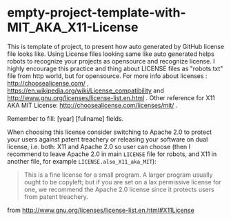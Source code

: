 # empty-project-template-with-MIT_AKA_X11-License
This is template of project, to present how auto generated by GitHub license file looks like. Using License files looking same like auto generated helps robots to recognize your projects as opensource and recognize license. I highly encourage this practice and thing about LICENSE files as "robots.txt"  file from http world, but for opensource. For more info about licenses : http://choosealicense.com/ , https://en.wikipedia.org/wiki/License_compatibility and http://www.gnu.org/licenses/license-list.en.html . Other reference for X11 AKA MIT License: http://choosealicense.com/licenses/mit/ .

Remember to fill: [year] [fullname] fields.

When choosing this license consider switching to Apache 2.0 to protect your users against patent treachery or releasing your software on dual license, i.e. both: X11 and Apache 2.0 so user can choose (then I recommend to leave Apache 2.0 in main `LICENSE` file for robots, and X11 in another file, for example `LICENSE.also_X11_aka_MIT`): 

> This is a fine license for a small program. A larger program usually ought to be copyleft; but if you are set on a lax permissive license for one, we recommend the Apache 2.0 license since it protects users from patent treachery.

from http://www.gnu.org/licenses/license-list.en.html#X11License

